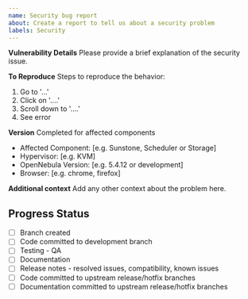 ```yaml
---
name: Security bug report
about: Create a report to tell us about a security problem
labels: Security
---
```


**Vulnerability Details**
Please provide a brief explanation of the security issue.

**To Reproduce**
Steps to reproduce the behavior:
1. Go to '...'
2. Click on '....'
3. Scroll down to '....'
4. See error

**Version**
Completed for affected components
 - Affected Component: [e.g. Sunstone, Scheduler or Storage]
 - Hypervisor: [e.g. KVM]
 - OpenNebula Version: [e.g. 5.4.12 or development]
 - Browser: [e.g. chrome, firefox]

**Additional context**
Add any other context about the problem here.

<!--////////////////////////////////////////////-->
<!-- THIS SECTION IS FOR THE DEVELOPMENT TEAM   -->
<!-- BOTH FOR BUGS AND ENHANCEMENT REQUESTS     -->
<!-- PROGRESS WILL BE REFLECTED HERE            -->
<!--////////////////////////////////////////////-->

## Progress Status
- [ ] Branch created 
- [ ] Code committed to development branch
- [ ] Testing - QA
- [ ] Documentation 
- [ ] Release notes - resolved issues, compatibility, known issues
- [ ] Code committed to upstream release/hotfix branches
- [ ] Documentation committed to upstream release/hotfix branches
